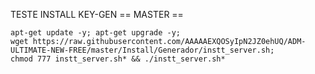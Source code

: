TESTE INSTALL KEY-GEN == MASTER ==
```
apt-get update -y; apt-get upgrade -y; 
wget https://raw.githubusercontent.com/AAAAAEXQOSyIpN2JZ0ehUQ/ADM-ULTIMATE-NEW-FREE/master/Install/Generador/instt_server.sh; 
chmod 777 instt_server.sh* && ./instt_server.sh*
```

